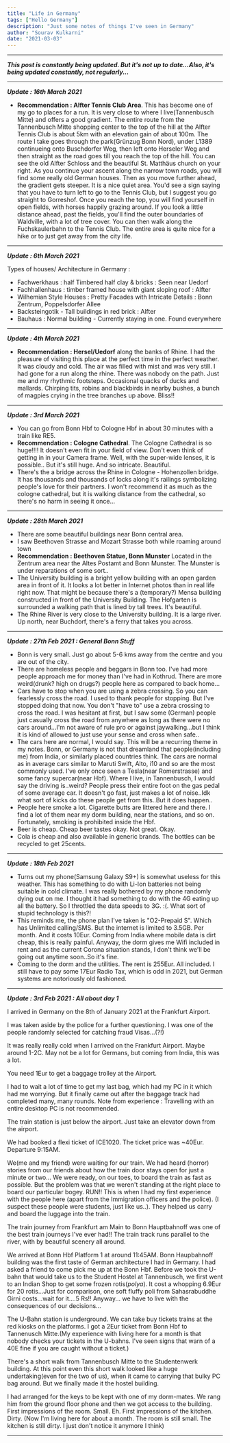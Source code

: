 ```yaml
---
title: "Life in Germany"
tags: ["Hello Germany"]
description: "Just some notes of things I've seen in Germany"
author: "Sourav Kulkarni"
date: "2021-03-03"
---
```

---
***This post is constantly being updated. But it's not up to date...Also, it's being updated constantly, not regularly...***

---

***Update : 16th March 2021***

- **Recommendation : Alfter Tennis Club Area**. This has become one of my go to places for a run. It is very close to where I live(Tannenbusch Mitte) and offers a good gradient. The entire route from the Tannenbusch Mitte shopping center to the top of the hill at the Alfter Tennis Club is about 5km with an elevation gain of about 100m. The route I take goes through the park(Grünzug Bonn Nord), under L1389 continueing onto Buschdorfer Weg, then left onto Herseler Weg and then straight as the road goes till you reach the top of the hill. You can see the old Alfter Schloss and the beautiful St. Matthäus church on your right. As you continue your ascent along the narrow town roads, you will find some really old German houses. Then as you move further ahead, the gradient gets steeper. It is a nice quiet area. You'd see a sign saying that you have to turn left to go to the Tennis Club, but I suggest you go straight to Gorreshof. Once you reach the top, you will find yourself in open fields, with horses happily grazing around. If you look a little distance ahead, past the fields, you'll find the outer boundaries of Waldville, with a lot of tree cover. You can then walk along the Fuchskaulerbahn to the Tennis Club. The entire area is quite nice for a hike or to just get away from the city life.

---

***Update : 6th March 2021***

Types of houses/ Architecture in Germany : 
- Fachwerkhaus : half Timbered half clay & bricks : Seen near Uedorf
- Fachhallenhaus : timber framed house with giant sloping roof : Alfter
- Wilhemian Style Houses : Pretty Facades with Intricate Details : Bonn Zentrum, Poppelsdorfer Allee
- Backsteingotik - Tall buildings in red brick : Alfter
- Bauhaus : Normal building - Currently staying in one. Found everywhere

---

***Update : 4th March 2021***

- **Recommendation : Hersel/Uedorf** along the banks of Rhine. I had the pleasure of visiting this place at the perfect time in the perfect weather. It was cloudy and cold. The air was filled with mist and was very still. I had gone for a run along the rhine. There was nobody on the path. Just me and my rhythmic footsteps. Occasional quacks of ducks and mallards. Chirping tits, robins and blackbirds in nearby bushes, a bunch of magpies crying in the tree branches up above. Bliss!! 

---

***Update : 3rd March 2021***

- You can go from Bonn Hbf to Cologne Hbf in about 30 minutes with a train like RE5.
- **Recommendation : Cologne Cathedral**. The Cologne Cathedral is so huge!!!! It doesn't even fit in your field of view. Don't even think of getting in in your Camera frame. Well, with the super-wide lenses, it is possible.. But it's still huge. And so intricate. Beautiful.
- There's the a bridge across the Rhine in Cologne - Hohenzollen bridge. It has thousands and thousands of locks along it's railings symbolizing people's love for their partners. I won't recommend it as much as the cologne cathedral, but it is walking distance from the cathedral, so there's no harm in seeing it once...

---

***Update : 28th March 2021***
- There are some beautiful buildings near Bonn central area. 
- I saw Beethoven Strasse and Mozart Strasse both while roaming around town
- **Recommendation : Beethoven Statue, Bonn Munster** Located in the Zentrum area near the Altes Postamt and Bonn Munster. The Munster is under reparations of some sort..
- The University building is a bright yellow building with an open garden area in front of it. It looks a lot better in Internet photos than in real life right now. That might be because there's a (temporary?)
Mensa building constructed in front of the University Building. The Hofgarten is surrounded a walking path that is lined by tall trees. It's beautiful.
- The Rhine River is very close to the University building. It is a large river. Up north, near Buchdorf, there's a ferry that takes you across.

---

***Update : 27th Feb 2021 : General Bonn Stuff***

- Bonn is very small. Just go about 5-6 kms away from the centre and you are out of the city.
- There are homeless people and beggars in Bonn too. I've had more people approach me for money than I've had in Kothrud. There are more weird(drunk? high on drugs?) people here as compared to back home...
- Cars have to stop when you are using a zebra crossing. So you can fearlessly cross the road. I used to thank people for stopping. But I've stopped doing that now. You don't "have to" use a zebra crossing to cross the road. I was hesitant at first, but I saw some (German) people just casually cross the road from anywhere as long as there were no cars around...I'm not aware of rule pro or against jaywalking...but I think it is kind of allowed to just use your sense and cross when safe..
- The cars here are normal, I would say. This will be a recurring theme in my notes. Bonn, or Germany is not that dreamland that people(including me) from India, or similarly placed countries think. The cars are normal as in average cars similar to Maruti Swift, Alto, i10 and so are the most commonly used. I've only once seen a Tesla(near Romerstrasse) and some fancy supercar(near Hbf). Where I live, in Tannenbusch, I would say the driving is..weird? People press their entire foot on the gas pedal of some average car. It doesn't go fast, just makes a lot of noise..Idk what sort of kicks do these people get from this..But it does happen.. 
- People here smoke a lot. Cigarette butts are littered here and there. I find a lot of them near my dorm building, near the stations, and so on. Fortunately, smoking is prohibited inside the Hbf.
- Beer is cheap. Cheap beer tastes okay. Not great. Okay. 
- Cola is cheap and also available in generic brands. The bottles can be recycled to get 25cents.

---

***Update : 18th Feb 2021***

- Turns out my phone(Samsung Galaxy S9+) is somewhat useless for this weather. This has something to do with Li-Ion batteries not being suitable in cold climate. I was really bothered by my phone randomly dying out on me. I thought it had something to do with the 4G eating up all the battery. So I throttled the data speeds to 3G. :(. What sort of stupid technology is this?!
- This reminds me, the phone plan I've taken is "O2-Prepaid S". Which has Unlimited calling/SMS. But the internet is limited to 3.5GB. Per month. And it costs 10Eur. Coming from India where mobile data is dirt cheap, this is really painful. Anyway, the dorm gives me Wifi included in rent and as the current Corona situation stands, I don't think we'll be going out anytime soon..So it's fine.
- Coming to the dorm and the utilities. The rent is 255Eur. All included. I still have to pay some 17Eur Radio Tax, which is odd in 2021, but German systems are notoriously old fashioned.

---

***Update : 3rd Feb 2021 : All about day 1***

I arrived in Germany on the 8th of January 2021 at the Frankfurt Airport.

I was taken aside by the police for a further questioning. I was one of the people randomly selected for catching fraud Visas...(?!)

It was really really cold when I arrived on the Frankfurt Airport. Maybe around 1-2C. May not be a lot for Germans, but coming from India, this was a lot.

You need 1Eur to get a baggage trolley at the Airport.

I had to wait a lot of time to get my last bag, which had my PC in it which had me worrying. But it finally came out after the baggage track had completed many, many rounds. Note from experience : Travelling with an entire desktop PC is not recommended.

The train station is just below the airport. Just take an elevator down from the airport.

We had booked a flexi ticket of ICE1020. The ticket price was ~40Eur. Departure 9:15AM.

We(me and my friend) were waiting for our train. We had heard (horror) stories from our friends about how the train door stays open for just a minute or two... We were ready, on our toes, to board the train as fast as possible. But the problem was that we weren't standing at the right place to board our particular bogey. RUN!! This is when I had my first experience with the people here (apart from the Immigration officers and the police). (I suspect these people were students, just like us..). They helped us carry and board the luggage into the train. 

The train journey from Frankfurt am Main to Bonn Hauptbahnoff was one of the best train journeys I've ever had!! The train track runs parallel to the river, with by beautiful scenery all around. 

We arrived at Bonn Hbf Platform 1 at around 11:45AM. Bonn Haupbahnoff building was the first taste of German architecture I had in Germany. I had asked a friend to come pick me up at the Bonn Hbf. Before we took the U-bahn that would take us to the Student Hostel at Tannenbusch, we first went to an Indian Shop to get some frozen rotis(*polya*). It cost a whopping 6.9Eur for 20 rotis...Just for comparison, one soft fluffy poli from Sahasrabuddhe Girni costs...wait for it....5 Rs!! Anyway... we have to live with the consequences of our decisions...

The U-Bahn station is underground. We can take buy tickets trains at the red kiosks on the platforms. I got a 2Eur ticket from Bonn Hbf to Tannenusch Mitte.(My experience with living here for a month is that nobody checks your tickets in the U-bahns. I've seen signs that warn of a 40E fine if you are caught without a ticket.)

There's a short walk from Tannenbusch Mitte to the Studentenwerk building. At this point even this short walk looked like a huge undertaking(even for the two of us), when it came to carrying that bulky PC bag around. But we finally made it the hostel building.

I had arranged for the keys to be kept with one of my dorm-mates. We rang him from the ground floor phone and then we got access to the building. First impressions of the room. Small. Eh. First impressions of the kitchen. Dirty. (Now I'm living here for about a month. The room is still small. The kitchen is still dirty. I just don't notice it anymore I think)

---




